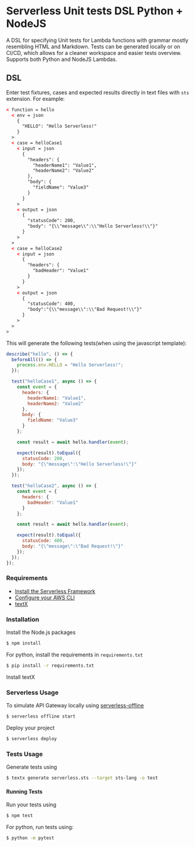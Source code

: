 # Serverless Unit tests DSL Python + NodeJS

A DSL for specifying Unit tests for Lambda functions with grammar mostly resembling HTML and Markdown. Tests can be generated locally or on CI/CD, which allows for a cleaner workspace and easier tests overview. Supports both Python and NodeJS Lambdas.

## DSL

Enter test fixtures, cases and expected results directly in text files with `sts` extension. For example:

```html
< function = hello
  < env = json
    {
      "HELLO": "Hello Serverless!"
    }
  >
  < case = helloCase1
    < input = json
      {
        "headers": {
          "headerName1": "Value1",
          "headerName2": "Value2"
        },
        "body": {
          "fieldName": "Value3"
        }
      }
    >
    < output = json
      {
        "statusCode": 200,
        "body": "{\\"message\\":\\"Hello Serverless!\\"}"
      }
    >
  >
  < case = helloCase2
    < input = json
      {
        "headers": {
          "badHeader": "Value1"
        }
      }
    >
    < output = json
      {
        "statusCode": 400,
        "body":"{\\"message\\":\\"Bad Request!\\"}"
      }
    >
  >
>
```

This will generate the following tests(when using the javascript template):

```javascript
describe("hello", () => {
  beforeAll(() => {
    process.env.HELLO = "Hello Serverless!";
  });

  test("helloCase1", async () => {
    const event = {
      headers: {
        headerName1: "Value1",
        headerName2: "Value2"
      },
      body: {
        fieldName: "Value3"
      }    
    };

    const result = await hello.handler(event);

    expect(result).toEqual({
      statusCode: 200,
      body: "{\"message\":\"Hello Serverless!\"}"    
    });
  });

  test("helloCase2", async () => {
    const event = {
      headers: {
        badHeader: "Value1"
      }    
    };

    const result = await hello.handler(event);

    expect(result).toEqual({
      statusCode: 400,
      body: "{\"message\":\"Bad Request!\"}"    
    });
  });
});
```

### Requirements

- [Install the Serverless Framework](https://serverless.com/framework/docs/providers/aws/guide/installation/)
- [Configure your AWS CLI](https://serverless.com/framework/docs/providers/aws/guide/credentials/)
- [textX](https://github.com/textX/textX)

### Installation

Install the Node.js packages

```bash
$ npm install
```

For python, install the requirements in `requirements.txt`

```bash
$ pip install -r requirements.txt
```

Install textX

### Serverless Usage

To simulate API Gateway locally using [serverless-offline](https://github.com/dherault/serverless-offline)

```bash
$ serverless offline start
```

Deploy your project

```bash
$ serverless deploy
```

### Tests Usage

Generate tests using

```bash
$ textx generate serverless.sts --target sts-lang -o test
```

#### Running Tests

Run your tests using

```bash
$ npm test
```

For python, run tests using:

```bash
$ python -m pytest
```
